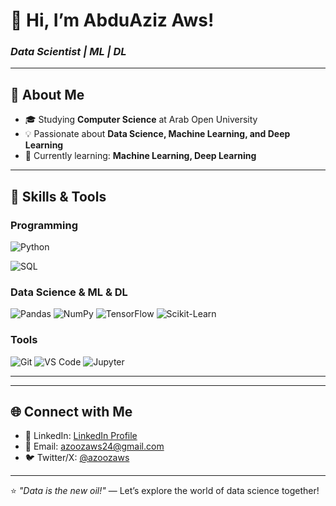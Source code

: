<!--
**azoozaws/azoozaws** is a ✨ _special_ ✨ repository because its `README.md` (this file) appears on your GitHub profile.

Here are some ideas to get you started:

- 🔭 I’m currently working on ...
- 🌱 I’m currently learning ...
- 👯 I’m looking to collaborate on ...
- 🤔 I’m looking for help with ...
- 💬 Ask me about ...
- 📫 How to reach me: ...
- 😄 Pronouns: ...
- ⚡ Fun fact: ...
-->

# 👋 Hi, I’m AbduAziz Aws!
### *Data Scientist | ML | DL*

---

## 🚀 About Me
- 🎓 Studying **Computer Science** at Arab Open University
- 💡 Passionate about **Data Science, Machine Learning, and Deep Learning**
- 🌱 Currently learning: **Machine Learning, Deep Learning**
<!-- - ⚡ Fun fact: [Add a quirky fact, e.g., "I once trained a model to predict my coffee preferences!"] -->

---

## 🔧 Skills & Tools
### **Programming**
![Python](https://img.shields.io/badge/Python-3776AB?style=for-the-badge&logo=python&logoColor=white)
<!-- ![R](https://img.shields.io/badge/R-276DC3?style=for-the-badge&logo=r&logoColor=white) -->
![SQL](https://img.shields.io/badge/SQL-4479A1?style=for-the-badge&logo=mysql&logoColor=white)

### **Data Science & ML & DL**
![Pandas](https://img.shields.io/badge/Pandas-150458?style=for-the-badge&logo=pandas&logoColor=white)
![NumPy](https://img.shields.io/badge/NumPy-013243?style=for-the-badge&logo=numpy&logoColor=white)
![TensorFlow](https://img.shields.io/badge/TensorFlow-FF6F00?style=for-the-badge&logo=tensorflow&logoColor=white)
![Scikit-Learn](https://img.shields.io/badge/Scikit_Learn-F7931E?style=for-the-badge&logo=scikit-learn&logoColor=white)

### **Tools**
![Git](https://img.shields.io/badge/Git-F05032?style=for-the-badge&logo=git&logoColor=white)
![VS Code](https://img.shields.io/badge/VS_Code-007ACC?style=for-the-badge&logo=visual-studio-code&logoColor=white)
![Jupyter](https://img.shields.io/badge/Jupyter-F37626?style=for-the-badge&logo=jupyter&logoColor=white)

---

<!-- ## 📂 Projects
Here are some projects I’ve worked on:
1. **[Project Title 1](Link)**  
   *Short description (e.g., "A machine learning model to predict X using Y dataset")*
2. **[Project Title 2](Link)**  
   *Short description*
3. **[Project Title 3](Link)**  
   *Short description*

---

## 📈 GitHub Stats
[![Your GitHub Stats](https://github-readme-stats.vercel.app/api?username=yourusername&show_icons=true&theme=radical)](https://github.com/yourusername)  
[![Top Langs](https://github-readme-stats.vercel.app/api/top-langs/?username=yourusername&layout=compact&theme=radical)](https://github.com/yourusername)
-->
---

## 🌐 Connect with Me
- 💼 LinkedIn: [LinkedIn Profile](https://linkedin.com/in/abdulaziz-aws)
- 📧 Email: [azoozaws24@gmail.com](mailto:azoozaws24@gmail.com)
- 🐦 Twitter/X: [@azoozaws](https://twitter.com/azoozaws)
<!-- - 📝 Blog/Medium: [Link if applicable] -->
---

⭐ *"Data is the new oil!"* — Let’s explore the world of data science together!
